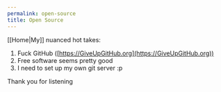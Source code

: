 ```yaml
---
permalink: open-source
title: Open Source
---
```


[[Home|My]] nuanced hot takes:

1. Fuck GitHub ([https://GiveUpGitHub.org](https://GiveUpGitHub.org))
2. Free software seems pretty good
3. I need to set up my own git server :p

Thank you for listening
